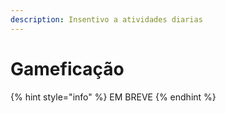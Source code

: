 ```yaml
---
description: Insentivo a atividades diarias
---
```


# Gameficação

{% hint style="info" %}
EM BREVE
{% endhint %}
